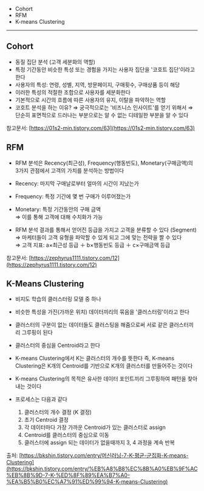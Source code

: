 - Cohort
- RFM
- K-means Clustering

---

## Cohort

- 동질 집단 분석 (고객 세분화의 역할)
- 특정 기간동안 비슷한 특성 또는 경험을 가지는 사용자 집단을 '코호트 집단'이라고 한다
- 사용자의 특성: 연령, 성별, 지역, 방문페이지, 구매횟수, 구매상품 등이 해당
- 이러한 특성의 적절한 조합으로 사용자를 세분화한다
- 기본적으로 시간의 흐름에 따른 사용자의 유지, 이탈을 파악하는 역할
- 코호트 분석을 하는 이유?
    ⇒ 궁극적으로는 '비즈니스 인사이트'를 얻기 위해서
    ⇒ 단순히 표면적으로 드러나는 부분으로는 알 수 없는 디테일한 부분을 알 수 있다

참고문서: [https://01s2-min.tistory.com/63](https://01s2-min.tistory.com/63)

## RFM

- RFM 분석은 Recency(최근성), Frequency(행동빈도), Monetary(구매금액)의  3가지 관점에서 고객의 가치를 분석하는 방법이다  
- Recency: 마지막 구매날로부터 얼마의 시간이 지났는가  
- Frequency: 특정 기간에 몇 번 구매가 이루어졌는가  
- Monetary: 특정 기간동안의 구매 금액  
  ⇒ 이를 통해 고객에 대해 수치화가 가능

- RFM 분석 결과를 통해서 얻어진 등급을 가지고 고객을 분류할 수 있다 (Segment)   
    ⇒ 마케터들이 고객 유형을 파악할 수 있게 되고 그에 맞는 전략을 짤 수 있다  
    ⇒ 고객 지표: a×최근성 등급 ＋ b×행동빈도 등급 ＋ c×구매금액 등급

참고문서:  [https://zephyrus1111.tistory.com/12](https://zephyrus1111.tistory.com/12)

## K-Means Clustering

- 비지도 학습의 클러스터링 모델 중 하나
- 비슷한 특성을 가진(가까운 위치) 데이터끼리의 묶음을 '클러스터링'이라고 한다
- 클러스터의 구분이 없는 데이터들도 클러스팅을 해줌으로써 서로 같은 클러스터끼리 그루핑이 된다
- 클러스터의 중심을 Centroid라고 한다
- K-means Clustering에서 K는 클러스터의 개수를 뜻한다
  즉, K-means Clustering은 K개의 Centroid를 기반으로 K개의 클러스터를 만들어주는 것이다

- K-means Clustering의 목적은 유사한 데이터 포인트끼리 그루핑하여 패턴을 찾아내는 것이다
- 프로세스는 다음과 같다
    1. 클러스터의 개수 결정 (K 결정)
    2. 초기 Centroid 결정
    3. 각 데이터마다 가장 가까운 Centroid가 있는 클러스터로 assign
    4. Centroid를 클러스터의 중심으로 이동
    5. 클러스터에 assign 되는 데이터가 없을때까지 3, 4 과정을 계속 반복

출처: [https://bkshin.tistory.com/entry/머신러닝-7-K-평균-군집화-K-means-Clustering](https://bkshin.tistory.com/entry/%EB%A8%B8%EC%8B%A0%EB%9F%AC%EB%8B%9D-7-K-%ED%8F%89%EA%B7%A0-%EA%B5%B0%EC%A7%91%ED%99%94-K-means-Clustering)
